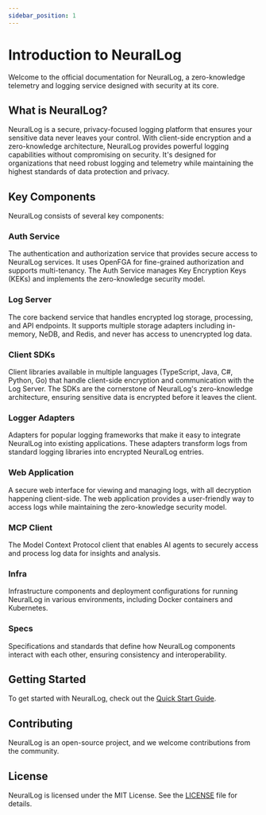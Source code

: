 ```yaml
---
sidebar_position: 1
---
```


# Introduction to NeuralLog

Welcome to the official documentation for NeuralLog, a zero-knowledge telemetry and logging service designed with security at its core.

## What is NeuralLog?

NeuralLog is a secure, privacy-focused logging platform that ensures your sensitive data never leaves your control. With client-side encryption and a zero-knowledge architecture, NeuralLog provides powerful logging capabilities without compromising on security. It's designed for organizations that need robust logging and telemetry while maintaining the highest standards of data protection and privacy.

## Key Components

NeuralLog consists of several key components:

### Auth Service

The authentication and authorization service that provides secure access to NeuralLog services. It uses OpenFGA for fine-grained authorization and supports multi-tenancy. The Auth Service manages Key Encryption Keys (KEKs) and implements the zero-knowledge security model.

### Log Server

The core backend service that handles encrypted log storage, processing, and API endpoints. It supports multiple storage adapters including in-memory, NeDB, and Redis, and never has access to unencrypted log data.

### Client SDKs

Client libraries available in multiple languages (TypeScript, Java, C#, Python, Go) that handle client-side encryption and communication with the Log Server. The SDKs are the cornerstone of NeuralLog's zero-knowledge architecture, ensuring sensitive data is encrypted before it leaves the client.

### Logger Adapters

Adapters for popular logging frameworks that make it easy to integrate NeuralLog into existing applications. These adapters transform logs from standard logging libraries into encrypted NeuralLog entries.

### Web Application

A secure web interface for viewing and managing logs, with all decryption happening client-side. The web application provides a user-friendly way to access logs while maintaining the zero-knowledge security model.

### MCP Client

The Model Context Protocol client that enables AI agents to securely access and process log data for insights and analysis.

### Infra

Infrastructure components and deployment configurations for running NeuralLog in various environments, including Docker containers and Kubernetes.

### Specs

Specifications and standards that define how NeuralLog components interact with each other, ensuring consistency and interoperability.

## Getting Started

To get started with NeuralLog, check out the [Quick Start Guide](getting-started/quick-start.md).

## Contributing

NeuralLog is an open-source project, and we welcome contributions from the community.

## License

NeuralLog is licensed under the MIT License. See the [LICENSE](https://github.com/NeuralLog/docs/blob/main/LICENSE) file for details.
